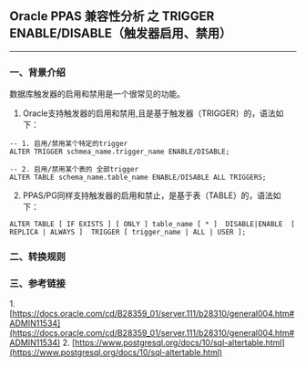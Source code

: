 ## Oracle PPAS 兼容性分析 之 TRIGGER ENABLE/DISABLE（触发器启用、禁用）
---

### 一、背景介绍
数据库触发器的启用和禁用是一个很常见的功能。

1. Oracle支持触发器的启用和禁用,且是基于触发器（TRIGGER）的，语法如下：

```
-- 1. 启用/禁用某个特定的trigger
ALTER TRIGGER schmea_name.trigger_name ENABLE/DISABLE;

-- 2. 启用/禁用某个表的 全部trigger
ALTER TABLE schema_name.table_name ENABLE/DISABLE ALL TRIGGERS;
```

2. PPAS/PG同样支持触发器的启用和禁止，是基于表（TABLE）的，语法如下：
```
ALTER TABLE [ IF EXISTS ] [ ONLY ] table_name [ * ]  DISABLE|ENABLE  [ REPLICA | ALWAYS ]  TRIGGER [ trigger_name | ALL | USER ];
```


### 二、转换规则


### 三、参考链接
1.[https://docs.oracle.com/cd/B28359_01/server.111/b28310/general004.htm#ADMIN11534](https://docs.oracle.com/cd/B28359_01/server.111/b28310/general004.htm#ADMIN11534)
2. [https://www.postgresql.org/docs/10/sql-altertable.html](https://www.postgresql.org/docs/10/sql-altertable.html)
